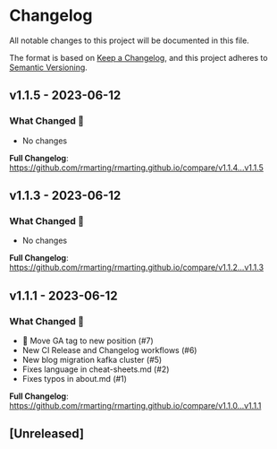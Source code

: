 # Changelog

All notable changes to this project will be documented in this file.

The format is based on [Keep a Changelog](https://keepachangelog.com/en/1.0.0/),
and this project adheres to [Semantic Versioning](https://semver.org/spec/v2.0.0.html).

## v1.1.5 - 2023-06-12

### What Changed 👀

- No changes

**Full Changelog**: https://github.com/rmarting/rmarting.github.io/compare/v1.1.4...v1.1.5

## v1.1.3 - 2023-06-12

### What Changed 👀

- No changes

**Full Changelog**: https://github.com/rmarting/rmarting.github.io/compare/v1.1.2...v1.1.3

## v1.1.1 - 2023-06-12

### What Changed 👀

- 🧐 Move GA tag to new position (#7)
- New CI Release and Changelog workflows (#6)
- New blog migration kafka cluster (#5)
- Fixes language in cheat-sheets.md (#2)
- Fixes typos in about.md (#1)

**Full Changelog**: https://github.com/rmarting/rmarting.github.io/compare/v1.1.0...v1.1.1

## [Unreleased]
